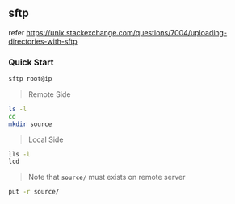 ## sftp

refer <https://unix.stackexchange.com/questions/7004/uploading-directories-with-sftp>

### Quick Start
```bash
sftp root@ip
```

> Remote Side

```bash
ls -l
cd
mkdir source
```

> Local Side

```bash
lls -l
lcd
```

> Note that **`source/`** must exists on remote server

```bash
put -r source/
```
